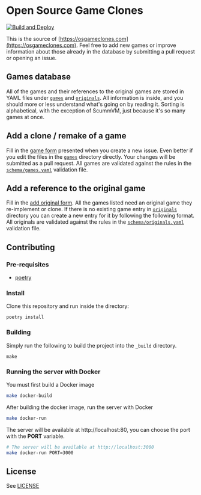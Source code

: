 # Open Source Game Clones

[![Build and Deploy](https://github.com/opengaming/osgameclones/actions/workflows/main.yml/badge.svg)](https://github.com/opengaming/osgameclones/actions/workflows/main.yml)

This is the source of [https://osgameclones.com](https://osgameclones.com).
Feel free to add new games or improve information about those already in the database
by submitting a pull request or opening an issue.

## Games database

All of the games and their references to the original games are stored in YAML files under
[`games`][games] and [`originals`][originals]. All information is inside, and you should
more or less understand what's going on by reading it. Sorting is alphabetical, with the
exception of ScummVM, just because it's so many games at once.

## Add a clone / remake of a game

Fill in the [game form][game_form] presented when you create
a new issue. Even better if you edit the files in the [`games`][games] directory directly. Your
changes will be submitted as a pull request. All games are validated against the rules
in the [`schema/games.yaml`][schema_games] validation file.

## Add a reference to the original game

Fill in the [add original form][original_form].
All the games listed need an original game they re-implement or clone. If there is no
existing game entry in [`originals`][originals] directory you can create a new entry
for it by following the following format. All originals are validated against the rules
in the [`schema/originals.yaml`][schema_originals] validation file.

## Contributing

### Pre-requisites

* [poetry][poetry]


### Install

Clone this repository and run inside the directory:

```
poetry install
```
### Building

Simply run the following to build the project into the `_build` directory.

```
make
```

### Running the server with Docker

You must first build a Docker image

```bash
make docker-build
```

After building the docker image, run the server with Docker

```bash
make docker-run
```

The server will be available at http://localhost:80, you can choose the port with the **PORT** variable.

```bash
# The server will be available at http://localhost:3000
make docker-run PORT=3000
```

## License

See [LICENSE][license]

[games]: games/
[originals]: originals/
[schema_games]: schema/games.yaml
[schema_originals]: schema/originals.yaml
[game_form]: https://osgameclones.com/add_game.html
[original_form]: https://osgameclones.com/add_original.html
[license]: LICENSE

[python]: https://www.python.org
[poetry]: https://python-poetry.org/
